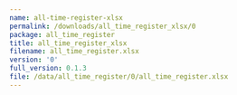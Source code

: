 ```yaml
---
name: all-time-register-xlsx
permalink: /downloads/all_time_register_xlsx/0
package: all_time_register
title: all_time_register_xlsx
filename: all_time_register.xlsx
version: '0'
full_version: 0.1.3
file: /data/all_time_register/0/all_time_register.xlsx
---
```

